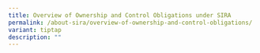 ```yaml
---
title: Overview of Ownership and Control Obligations under SIRA
permalink: /about-sira/overview-of-ownership-and-control-obligations/
variant: tiptap
description: ""
---
```

<p></p>
